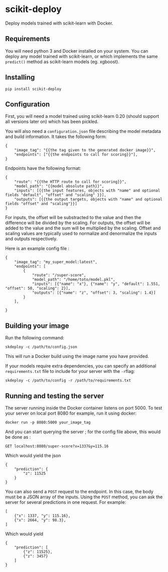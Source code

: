 # scikit-deploy

Deploy models trained with scikit-learn with Docker.

## Requirements

You will need python 3 and Docker installed on your system.
You can deploy any model trained with scikit-learn, or which implements the same `predict()` method as scikit-learn models (eg. xgboost).

## Installing

`pip install scikit-deploy`

## Configuration

First, you will need a model trained using scikit-learn 0.20 (should support all versions later on) which has been pickled.

You will also need a `configuration.json` file describing the model metadata and build information.
It takes the following form:

```
{
    "image_tag": "{{the tag given to the generated docker image}}",
    "endpoints": ["{{the endpoints to call for scoring}}"],
}
```

Endpoints have the following format:

```
{
    "route": "{{the HTTP route to call for scoring}}",
    "model_path": "{{model absolute path}}",
    "inputs": [{{the input features, objects with "name" and optional fields "default", "offset" and "scaling" }}],
    "outputs": [{{the output targets, objects with "name" and optional fields "offset" and "scaling"}}]
}
```

For inputs, the offset will be substracted to the value and then the difference will be divided by the scaling. For outputs, the offset will be added to the value and the sum will be multiplied by the scaling.
Offset and scaling values are typically used to normalize and denormalize the inputs and outputs respectively.

Here is an example config file :

```
{
    "image_tag": "my_super_model:latest",
    "endpoints": [
        {
            "route": "/super-score",
            "model_path": "/home/toto/model.pkl",
            "inputs": [{"name": "x"}, {"name": "y", "default": 1.551, "offset": 50, "scaling": 2}],
            "outputs": [{"name": "z", "offset": 3, "scaling": 1.4}]
        }
    ],

}
```

## Building your image

Run the following command:

`skdeploy -c /path/to/config.json`

This will run a Docker build using the image name you have provided.

If your models require extra dependencies, you can specify an additional `requirements.txt` file to include
for your server with the `-r`flag:

`skdeploy -c /path/to/config -r /path/to/requirements.txt`

## Running and testing the server

The server running inside the Docker container listens on port 5000.
To test your server on local port 8080 for example, run it using docker:

`docker run -p 8080:5000 your_image_tag`

And you can start querying the server ; for the config file above, this would be done as :

`GET localhost:8080/super-score?x=1337&y=115.16`

Which would yield the json

```
{
    "prediction": {
        "z": 11525
    }
}
```

You can also send a `POST` request to the endpoint. In this case, the body must be a JSON array of the inputs. Using the `POST` method, you can ask the server for several predictions in one request. For example:

```
[
    {"x": 1337, "y": 115.16},
    {"x": 2664, "y": 98.3},
]
```

Which would yield

```
{
    "prediction": [
        {"z": 11525},
        {"z": 3457}
    ]
}
```
